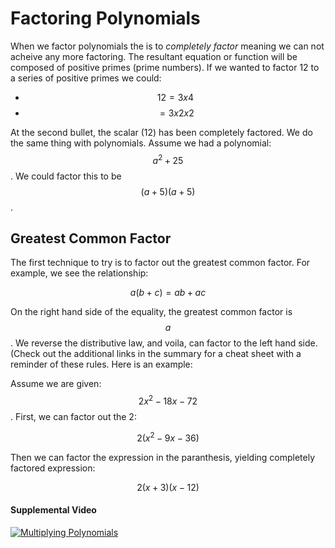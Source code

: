 # Factoring Polynomials

When we factor polynomials the is to *completely factor* meaning we can not acheive any more factoring.  The resultant equation or function will be composed of positive primes (prime numbers).  If we wanted to factor 12 to a series of positive primes we could:

* $$12 = 3 x 4$$
* $$= 3 x 2 x 2$$

At the second bullet, the scalar (12) has been completely factored.  We do the same thing with polynomials.  Assume we had a polynomial: $$a^{2} + 25$$.  We could factor this to be $$(a + 5)(a + 5)$$.

## Greatest Common Factor
The first technique to try is to factor out the greatest common factor.  For example, we see the relationship:

$$a(b + c) = ab + ac$$

On the right hand side of the equality, the greatest common factor is $$a$$.  We reverse the distributive law, and voila, can factor to the left hand side.  (Check out the additional links in the summary for a cheat sheet with a reminder of these rules.  Here is an example:

Assume we are given: $$2x^{2} - 18x - 72$$.  First, we can factor out the 2:

$$ 2(x^{2} - 9x - 36)$$

Then we can factor the expression in the paranthesis, yielding completely factored expression:

$$2(x + 3)(x - 12)$$

#### Supplemental Video

[![Multiplying Polynomials](http://img.youtube.com/vi/1kfq0aR3ASs/0.jpg)](https://www.khanacademy.org/math/algebra2/polynomial-functions/factoring-polynomials-quadratic-forms-alg2/v/factoring-polynomials-1) 


